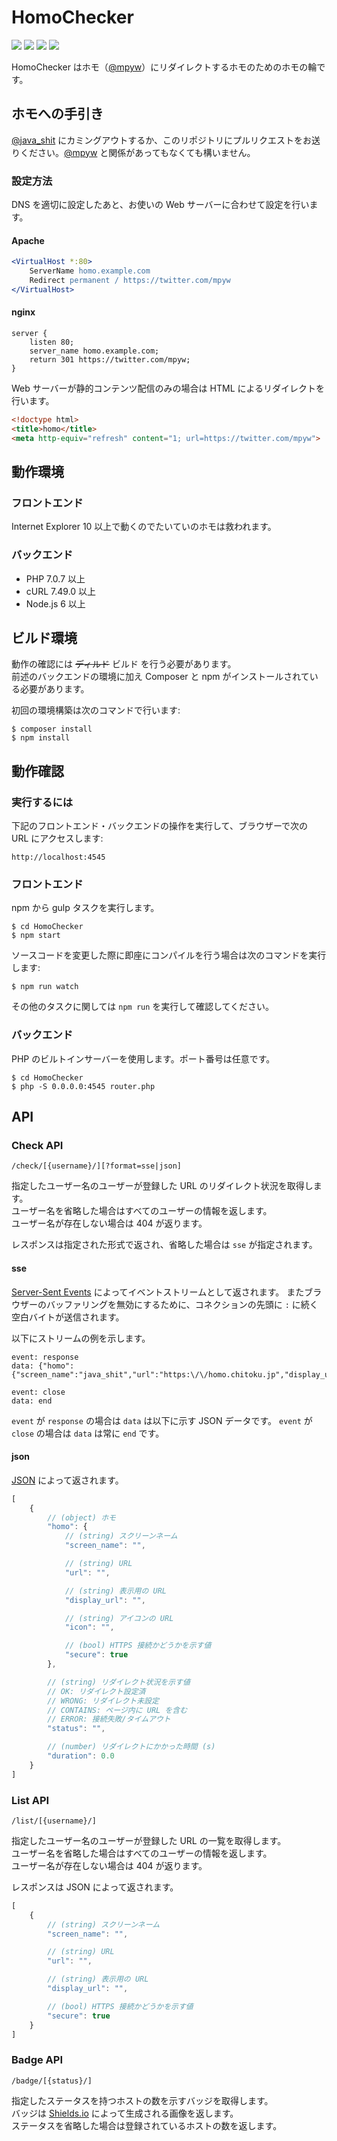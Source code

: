 HomoChecker
===========

[![][travis-badge]][travis-link]
[![][dependencies-badge]][dependencies-link]
[![][climate-badge]][climate-link]
[![][homo-badge]][homo-link]

HomoChecker はホモ（[@mpyw](https://twitter.com/mpyw)）にリダイレクトするホモのためのホモの輪です。

## ホモへの手引き

[@java_shit](https://twitter.com/java_shit) にカミングアウトするか、このリポジトリにプルリクエストをお送りください。[@mpyw](https://twitter.com/mpyw) と関係があってもなくても構いません。

### 設定方法

DNS を適切に設定したあと、お使いの Web サーバーに合わせて設定を行います。

#### Apache

```apache
<VirtualHost *:80>
    ServerName homo.example.com
    Redirect permanent / https://twitter.com/mpyw
</VirtualHost>
```

#### nginx

```nginx
server {
    listen 80;
    server_name homo.example.com;
    return 301 https://twitter.com/mpyw;
}
```

Web サーバーが静的コンテンツ配信のみの場合は HTML によるリダイレクトを行います。

```html
<!doctype html>
<title>homo</title>
<meta http-equiv="refresh" content="1; url=https://twitter.com/mpyw">
```

## 動作環境

### フロントエンド

Internet Explorer 10 以上で動くのでたいていのホモは救われます。

### バックエンド

- PHP 7.0.7 以上
- cURL 7.49.0 以上
- Node.js 6 以上

## ビルド環境

動作の確認には ~~ディルド~~ ビルド を行う必要があります。  
前述のバックエンドの環境に加え Composer と npm がインストールされている必要があります。

初回の環境構築は次のコマンドで行います:

```
$ composer install
$ npm install
```

## 動作確認

### 実行するには

下記のフロントエンド・バックエンドの操作を実行して、ブラウザーで次の URL にアクセスします:

```
http://localhost:4545
```

### フロントエンド

npm から gulp タスクを実行します。

```
$ cd HomoChecker
$ npm start
```

ソースコードを変更した際に即座にコンパイルを行う場合は次のコマンドを実行します:

```
$ npm run watch
```

その他のタスクに関しては `npm run` を実行して確認してください。

### バックエンド

PHP のビルトインサーバーを使用します。ポート番号は任意です。
```
$ cd HomoChecker
$ php -S 0.0.0.0:4545 router.php
```

## API

### Check API

```
/check/[{username}/][?format=sse|json]
```

指定したユーザー名のユーザーが登録した URL のリダイレクト状況を取得します。  
ユーザー名を省略した場合はすべてのユーザーの情報を返します。  
ユーザー名が存在しない場合は 404 が返ります。

レスポンスは指定された形式で返され、省略した場合は `sse` が指定されます。

#### sse

[Server-Sent Events](https://www.w3.org/TR/eventsource/) によってイベントストリームとして返されます。
またブラウザーのバッファリングを無効にするために、コネクションの先頭に `:` に続く空白バイトが送信されます。

以下にストリームの例を示します。

```
event: response
data: {"homo":{"screen_name":"java_shit","url":"https:\/\/homo.chitoku.jp","display_url":"homo.chitoku.jp","secure":true},"status":"OK","duration":0.45}

event: close
data: end
```

`event` が `response` の場合は `data` は以下に示す JSON データです。
`event` が `close` の場合は `data` は常に `end` です。

#### json

[JSON](http://www.json.org/) によって返されます。

```javascript
[
    {
        // (object) ホモ
        "homo": {
            // (string) スクリーンネーム
            "screen_name": "",

            // (string) URL
            "url": "",

            // (string) 表示用の URL
            "display_url": "",

            // (string) アイコンの URL
            "icon": "",

            // (bool) HTTPS 接続かどうかを示す値
            "secure": true
        },

        // (string) リダイレクト状況を示す値
        // OK: リダイレクト設定済
        // WRONG: リダイレクト未設定
        // CONTAINS: ページ内に URL を含む
        // ERROR: 接続失敗/タイムアウト
        "status": "",

        // (number) リダイレクトにかかった時間 (s)
        "duration": 0.0
    }
]
```

### List API

```
/list/[{username}/]
```

指定したユーザー名のユーザーが登録した URL の一覧を取得します。  
ユーザー名を省略した場合はすべてのユーザーの情報を返します。  
ユーザー名が存在しない場合は 404 が返ります。

レスポンスは JSON によって返されます。

```javascript
[
    {
        // (string) スクリーンネーム
        "screen_name": "",

        // (string) URL
        "url": "",

        // (string) 表示用の URL
        "display_url": "",

        // (bool) HTTPS 接続かどうかを示す値
        "secure": true
    }
]
```

### Badge API

```
/badge/[{status}/]
```

指定したステータスを持つホストの数を示すバッジを取得します。  
バッジは [Shields.io](https://shields.io/) によって生成される画像を返します。  
ステータスを省略した場合は登録されているホストの数を返します。


[travis-link]:          https://travis-ci.org/chitoku-k/HomoChecker
[travis-badge]:         https://img.shields.io/travis/chitoku-k/HomoChecker.svg?style=flat-square
[dependencies-link]:    https://gemnasium.com/github.com/chitoku-k/HomoChecker
[dependencies-badge]:   https://img.shields.io/gemnasium/chitoku-k/HomoChecker.svg?style=flat-square
[climate-link]:         https://codeclimate.com/github/chitoku-k/HomoChecker
[climate-badge]:        https://img.shields.io/codeclimate/github/chitoku-k/HomoChecker.svg?style=flat-square
[homo-link]:            https://homo.chitoku.jp:4545
[homo-badge]:           https://homo.chitoku.jp:4545/badge/active/?style=flat-square
